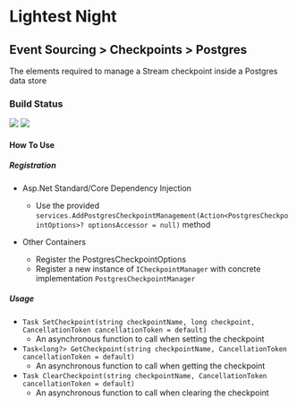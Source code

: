 # Lightest Night
## Event Sourcing > Checkpoints > Postgres

The elements required to manage a Stream checkpoint inside a Postgres data store

### Build Status
![](https://github.com/lightest-night/system.eventsourcing.checkpoints.postgres/workflows/CI/badge.svg)
![](https://github.com/lightest-night/system.eventsourcing.checkpoints.postgres/workflows/Release/badge.svg)

#### How To Use
##### Registration
* Asp.Net Standard/Core Dependency Injection
  * Use the provided `services.AddPostgresCheckpointManagement(Action<PostgresCheckpointOptions>? optionsAccessor = null)` method

* Other Containers
  * Register the PostgresCheckpointOptions
  * Register a new instance of `ICheckpointManager` with concrete implementation `PostgresCheckpointManager`
##### Usage
* `Task SetCheckpoint(string checkpointName, long checkpoint, CancellationToken cancellationToken = default)`
  * An asynchronous function to call when setting the checkpoint
* `Task<long?> GetCheckpoint(string checkpointName, CancellationToken cancellationToken = default)`
  * An asynchronous function to call when getting the checkpoint
* `Task ClearCheckpoint(string checkpointName, CancellationToken cancellationToken = default)`
  * An asynchronous function to call when clearing the checkpoint